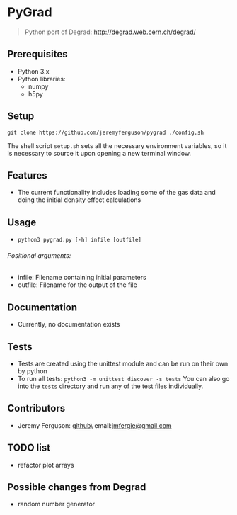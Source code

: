 # PyGrad

> Python port of Degrad: http://degrad.web.cern.ch/degrad/

## Prerequisites

- Python 3.x
- Python libraries:
	- numpy
	- h5py

## Setup
`git clone https://github.com/jeremyferguson/pygrad
./config.sh`

The shell script `setup.sh` sets all the necessary environment variables, so it is necessary to source it upon opening a new terminal window.

## Features

- The current functionality includes loading some of the gas data and doing the initial density effect calculations

## Usage

- `python3 pygrad.py [-h] infile [outfile]`
###### Positional arguments:
- infile: Filename containing initial parameters
- outfile: Filename for the output of the file

 
## Documentation

- Currently, no documentation exists

## Tests

- Tests are created using the unittest module and can be run on their own by python
- To run all tests:
`python3 -m unittest discover -s tests`
You can also go into the `tests` directory and run any of the test files individually.

## Contributors
- Jeremy Ferguson: [github](https://github.com/jeremyferguson)\ 
email:jmfergie@gmail.com

## TODO list
- refactor plot arrays

## Possible changes from Degrad
- random number generator
